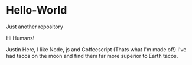 # Hello-World
Just another repository

Hi Humans!

Justin Here, I like Node, js and Coffeescript (Thats what I'm made of!)
I've had tacos on the moon and find them far more superior to Earth tacos.
